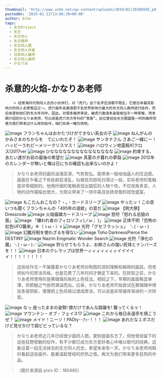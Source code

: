```yaml
---
thumbnail: 'http://www.uzkk.net/wp-content/uploads/2019/01/20388595_p0-700x510.png'
postedOn: '2019-01-21T13:00:39+00:00'
author: Echo
tags:
  - 东方Project
  - 东方
  - 东方同人
  - 东方画师
  - 东方同人图
  - 东方同人作者
  - 日本同人画师
  - 东方同人画师
  - かなりあ
---
```


# 杀意的火焰-かなりあ老师

		> 经常海外代购同人志的小伙伴们，对「虎穴」这个名字应该都不陌生，它是日本最具影响力的同人志寄售店之一。虎穴每年会邀请若干名世界影响力最大的东方同人画师进行绘作，然后收录到他们的东方年刊中。因此，对很多画师来说，被虎穴邀请本身就相当于一种荣誉。而本期介绍的かなりあ老师，可以说是虎穴东方年刊的“常客”。这位曾经在东方圈盛极一时的画师究竟为我们带来过什么样的绘作，咱们先来一睹为快吧。

> 

![image](http://www.uzkk.net/wp-content/uploads/2019/01/27344750_p0.png)
フランちゃんはおかたづけができない系女の子
![image](http://www.uzkk.net/wp-content/uploads/2019/01/29003854_p0.png)
ねんがんの　かみさまのちからを　てにいれたぞ！
![image](http://www.uzkk.net/wp-content/uploads/2019/01/32366490_p0.png)
サンタナさん さあご一緒にー！ハッピーうれピーメリークリスマス！
![image](http://www.uzkk.net/wp-content/uploads/2019/01/54243704_p0.png)
ハロウィン地霊殿X(クロス)2017ver
![image](http://www.uzkk.net/wp-content/uploads/2019/01/43432226_p0.png)
ひななななななななななななななな
![image](http://www.uzkk.net/wp-content/uploads/2019/01/32135485_p0.png)
約束する、あたい達がお前の最後の希望だ
![image](http://www.uzkk.net/wp-content/uploads/2019/01/37364499_p0.png)
真夏の夕暮れの夢路
![image](http://www.uzkk.net/wp-content/uploads/2019/01/23088237_p0.png)
2012年のカレンダーが無いと俺は日にちの確認も出来ないのかよ！
> かなりあ老师的画风汹涌澎湃，气势恢弘，能带来一股咄咄逼人的压迫感。画面在乍看之下有些疯狂凌乱，似被狂风怒吼扫荡过一般，实际老师的笔触是非常细腻的。他用纤细的笔触表现出猖狂的人物个性，不仅视角多变，人物的动作摆幅也很大，为观众带来了一场华美且张扬至极的视觉盛宴。

![image](http://www.uzkk.net/wp-content/uploads/2019/01/32760601_p0.png)
もこたんおこなの？・。・カードスリーブ
![image](http://www.uzkk.net/wp-content/uploads/2019/01/54174152_p0.png)
やったッ！この音いつも聞くフランちゃんの「495年の波紋」の音だ
![image](http://www.uzkk.net/wp-content/uploads/2019/01/50276205_p1.png)
【例大祭】Dresscode
![image](http://www.uzkk.net/wp-content/uploads/2019/01/37637072_p0.png)
火焔猫燐カードスリーブ
![image](http://www.uzkk.net/wp-content/uploads/2019/01/51823055_p0.png)
怒符「怒れる忌狼の面」
![image](http://www.uzkk.net/wp-content/uploads/2019/01/20388595_p0.png)
「嫌われ者のフィロソフィ(ノω； )」
![image](http://www.uzkk.net/wp-content/uploads/2019/01/28929331_p0.png)
正体不明「恐怖の虹色UFO襲来」☆（ゝω・）v
![image](http://www.uzkk.net/wp-content/uploads/2019/01/37611334_p0.png)
光符「グセフラッシュ」　＼(・ω・)
![image](http://www.uzkk.net/wp-content/uploads/2019/01/49832449_p0.png)
幻朧月睨を使わざるを得ない
![image](http://www.uzkk.net/wp-content/uploads/2019/01/54243772_p0.png)
Toho DarknessPierce the DESTINY
![image](http://www.uzkk.net/wp-content/uploads/2019/01/27464257_p0.png)
Nazrin Enigmatic Wonder Search
![image](http://www.uzkk.net/wp-content/uploads/2019/01/20706040_p0-1.png)
光符「浄化の魔」＼(・ω・)／
![image](http://www.uzkk.net/wp-content/uploads/2019/01/20658929_p0.png)
狩らせてもらうよ、お姉さんの強い死体とナンバーズを！！
![image](http://www.uzkk.net/wp-content/uploads/2019/01/18561965_p0.png)
日本のクレラップは世界一ィィィィィィィイイイイイ！！！！！！！！
> 这些绘作无一不展露着かなりあ老师对构图的深刻理解和娴熟的画技。但老师如今的厚涂风格，也是花费了几年时间才确定下来的。在转型之前，かなりあ老师使用的是赛璐璐风格的上色技法。相较之下，早期的画面略显单薄，但邪魅之气依然满溢而出。后来，かなりあ老师开始尝试在赛璐璐中增加多层阴影，慢慢把上色风格过渡成厚涂，可以说是非常循序渐进的一次转型。

![image](http://www.uzkk.net/wp-content/uploads/2019/01/11946626_p0.png)
なっ 座ったままの姿勢! 膝だけであんな跳躍を! 襲ってくるゥ！
![image](http://www.uzkk.net/wp-content/uploads/2019/01/15512342_p0.png)
マウンテン・オブ・フェイス♡
![image](http://www.uzkk.net/wp-content/uploads/2019/01/11605771_p0.png)
これから毎日永遠亭を焼こうぜ？
![image](http://www.uzkk.net/wp-content/uploads/2019/01/2862235_p0.jpg)
メイド！ニーソ！PADty･･ｱｯｰ！！！
![image](http://www.uzkk.net/wp-content/uploads/2019/01/13212305_p0.png)
あれだな１ボスだけど見せかけで超ビビっているな？
> かなりあ老师近几年已经很少画同人图，更别提画东方了。但他曾经留下的这些狂野邪魅的绘作，有不少都已成为东方爱好者心中难以取代的经典，这象征着一段无法抹去的东方同人历史。希望未来有一天，かなりあ老师闲暇时看起这些画作，能重温起曾经的炽热之情，再次为我们带来更多狂热的作品。

> （图片来源自 pixiv ID：180460）

	